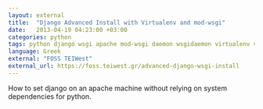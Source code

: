 ```yaml
---
layout: external
title:  "Django Advanced Install with Virtualenv and mod-wsgi"
date:   2013-04-19 04:23:00 +03:00
categories: python
tags: python django wsgi apache mod-wsgi daemon wsgidaemon virtualenv virtual-hosts
language: Greek
external: "FOSS TEIWest"
external_url: https://foss.teiwest.gr/advanced-django-wsgi-install
---
```

How to set django on an apache machine without relying on system dependencies for python.